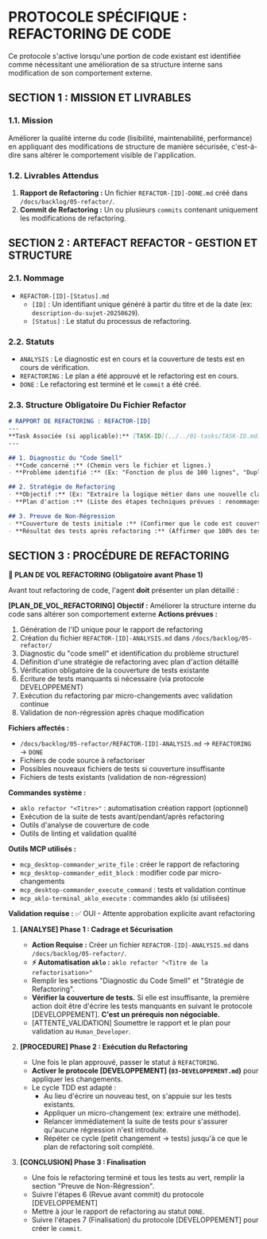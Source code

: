 # PROTOCOLE SPÉCIFIQUE : REFACTORING DE CODE

Ce protocole s'active lorsqu'une portion de code existant est identifiée comme nécessitant une amélioration de sa structure interne sans modification de son comportement externe.

## SECTION 1 : MISSION ET LIVRABLES

### 1.1. Mission

Améliorer la qualité interne du code (lisibilité, maintenabilité, performance) en appliquant des modifications de structure de manière sécurisée, c'est-à-dire sans altérer le comportement visible de l'application.

### 1.2. Livrables Attendus

1. **Rapport de Refactoring :** Un fichier `REFACTOR-[ID]-DONE.md` créé dans `/docs/backlog/05-refactor/`.
2. **Commit de Refactoring :** Un ou plusieurs `commits` contenant uniquement les modifications de refactoring.

## SECTION 2 : ARTEFACT REFACTOR - GESTION ET STRUCTURE

### 2.1. Nommage

- `REFACTOR-[ID]-[Status].md`
    - `[ID]` : Un identifiant unique généré à partir du titre et de la date (ex: `description-du-sujet-20250629`).
    - `[Status]` : Le statut du processus de refactoring.

### 2.2. Statuts

- `ANALYSIS` : Le diagnostic est en cours et la couverture de tests est en cours de vérification.
- `REFACTORING` : Le plan a été approuvé et le refactoring est en cours.
- `DONE` : Le refactoring est terminé et le `commit` a été créé.

### 2.3. Structure Obligatoire Du Fichier Refactor

```markdown
# RAPPORT DE REFACTORING : REFACTOR-[ID]
---
**Task Associée (si applicable):** [TASK-ID](../../01-tasks/TASK-ID.md)
---

## 1. Diagnostic du "Code Smell"
- **Code concerné :** (Chemin vers le fichier et lignes.)
- **Problème identifié :** (Ex: "Fonction de plus de 100 lignes", "Duplication de code", "Non-respect du principe de Responsabilité Unique".)

## 2. Stratégie de Refactoring
- **Objectif :** (Ex: "Extraire la logique métier dans une nouvelle classe `BillingService`".)
- **Plan d'action :** (Liste des étapes techniques prévues : renommages, extractions, etc.)

## 3. Preuve de Non-Régression
- **Couverture de tests initiale :** (Confirmer que le code est couvert par des tests **avant** de commencer.)
- **Résultat des tests après refactoring :** (Affirmer que 100% des tests pertinents passent après le refactoring.)
```

## SECTION 3 : PROCÉDURE DE REFACTORING

**🛫 PLAN DE VOL REFACTORING (Obligatoire avant Phase 1)**

Avant tout refactoring de code, l'agent **doit** présenter un plan détaillé :

**[PLAN_DE_VOL_REFACTORING]**
**Objectif :** Améliorer la structure interne du code sans altérer son comportement externe
**Actions prévues :**
1. Génération de l'ID unique pour le rapport de refactoring
2. Création du fichier `REFACTOR-[ID]-ANALYSIS.md` dans `/docs/backlog/05-refactor/`
3. Diagnostic du "code smell" et identification du problème structurel
4. Définition d'une stratégie de refactoring avec plan d'action détaillé
5. Vérification obligatoire de la couverture de tests existante
6. Écriture de tests manquants si nécessaire (via protocole DEVELOPPEMENT)
7. Exécution du refactoring par micro-changements avec validation continue
8. Validation de non-régression après chaque modification

**Fichiers affectés :**
- `/docs/backlog/05-refactor/REFACTOR-[ID]-ANALYSIS.md` → `REFACTORING` → `DONE`
- Fichiers de code source à refactoriser
- Possibles nouveaux fichiers de tests si couverture insuffisante
- Fichiers de tests existants (validation de non-régression)

**Commandes système :**
- `aklo refactor "<Titre>"` : automatisation création rapport (optionnel)
- Exécution de la suite de tests avant/pendant/après refactoring
- Outils d'analyse de couverture de code
- Outils de linting et validation qualité

**Outils MCP utilisés :**
- `mcp_desktop-commander_write_file` : créer le rapport de refactoring
- `mcp_desktop-commander_edit_block` : modifier code par micro-changements
- `mcp_desktop-commander_execute_command` : tests et validation continue
- `mcp_aklo-terminal_aklo_execute` : commandes aklo (si utilisées)

**Validation requise :** ✅ OUI - Attente approbation explicite avant refactoring

1. **[ANALYSE] Phase 1 : Cadrage et Sécurisation**
    - **Action Requise :** Créer un fichier `REFACTOR-[ID]-ANALYSIS.md` dans `/docs/backlog/05-refactor/`.
    - **⚡ Automatisation `aklo` :** `aklo refactor "<Titre de la refactorisation>"`
    - Remplir les sections "Diagnostic du Code Smell" et "Stratégie de Refactoring".
    - **Vérifier la couverture de tests.** Si elle est insuffisante, la première action doit être d'écrire les tests manquants en suivant le protocole [DEVELOPPEMENT]. **C'est un prérequis non négociable.**
    - [ATTENTE_VALIDATION] Soumettre le rapport et le plan pour validation au `Human_Developer`.

2. **[PROCEDURE] Phase 2 : Exécution du Refactoring**
    - Une fois le plan approuvé, passer le statut à `REFACTORING`.
    - **Activer le protocole [DEVELOPPEMENT] (`03-DEVELOPPEMENT.md`)** pour appliquer les changements.
    - Le cycle TDD est adapté :
        - Au lieu d'écrire un nouveau test, on s'appuie sur les tests existants.
        - Appliquer un micro-changement (ex: extraire une méthode).
        - Relancer immédiatement la suite de tests pour s'assurer qu'aucune régression n'est introduite.
        - Répéter ce cycle (petit changement -> tests) jusqu'à ce que le plan de refactoring soit complété.

3. **[CONCLUSION] Phase 3 : Finalisation**
    - Une fois le refactoring terminé et tous les tests au vert, remplir la section "Preuve de Non-Régression".
    - Suivre l'étapes 6 (Revue avant commit) du protocole [DEVELOPPEMENT]
    - Mettre à jour le rapport de refactoring au statut `DONE`.
    - Suivre l'étapes 7 (Finalisation) du protocole [DEVELOPPEMENT] pour créer le `commit`.
